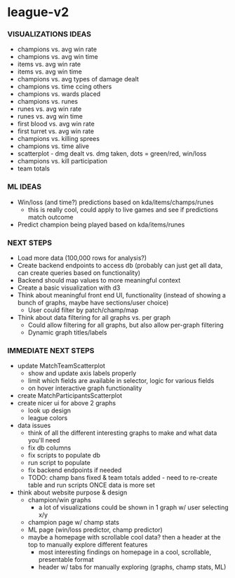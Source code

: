 # league-v2

### VISUALIZATIONS IDEAS
- champions vs. avg win rate
- champions vs. avg win time
- items vs. avg win rate
- items vs. avg win time
- champions vs. avg types of damage dealt
- champions vs. time ccing others
- champions vs. wards placed
- champions vs. runes
- runes vs. avg win rate
- runes vs. avg win time
- first blood vs. avg win rate
- first turret vs. avg win rate
- champions vs. killing sprees
- champions vs. time alive
- scatterplot - dmg dealt vs. dmg taken, dots = green/red, win/loss
- champions vs. kill participation
- team totals

### ML IDEAS
- Win/loss (and time?) predictions based on kda/items/champs/runes
  - this is really cool, could apply to live games and see if predictions match outcome
- Predict champion being played based on kda/items/runes

### NEXT STEPS
- Load more data (100,000 rows for analysis?)
- Create backend endpoints to access db (probably can just get all data, can create queries based on functionality)
- Backend should map values to more meaningful context
- Create a basic visualization with d3
- Think about meaningful front end UI, functionality (instead of showing a bunch of graphs, maybe have sections/user choice)
  - User could filter by patch/champ/map
- Think about data filtering for all graphs vs. per graph
    - Could allow filtering for all graphs, but also allow per-graph filtering
    - Dynamic graph titles/labels

### IMMEDIATE NEXT STEPS
- update MatchTeamScatterplot
    - show and update axis labels properly
    - limit which fields are available in selector, logic for various fields
    - on hover interactive graph functionality
- create MatchParticipantsScatterplot
- create nicer ui for above 2 graphs
    - look up design
    - league colors
- data issues
    - think of all the different interesting graphs to make and what data you'll need
    - fix db columns
    - fix scripts to populate db
    - run script to populate
    - fix backend endpoints if needed
    - TODO: champ bans fixed & team totals added - need to re-create table and run scripts ONCE data is more set
- think about website purpose & design
    - champion/win graphs
        - a lot of visualizations could be shown in 1 graph w/ user selecting x/y
    - champion page w/ champ stats
    - ML page (win/loss predictor, champ predictor)
    - maybe a homepage with scrollable cool data? then a header at the top to manually explore different features
        - most interesting findings on homepage in a cool, scrollable, presentable format
        - header w/ tabs for manually exploring (graphs, champ stats, ML)

